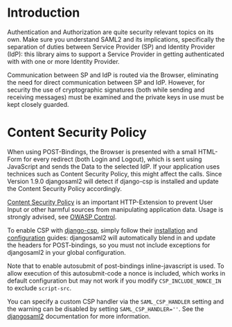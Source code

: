 Introduction
============

Authentication and Authorization are quite security relevant topics on its own.
Make sure you understand SAML2 and its implications, specifically the
separation of duties between Service Provider (SP) and Identity Provider (IdP):
this library aims to support a Service Provider in getting authenticated with
with one or more Identity Provider.

Communication between SP and IdP is routed via the Browser, eliminating the
need for direct communication between SP and IdP. However, for security the use
of cryptographic signatures (both while sending and receiving messages) must be
examined and the private keys in use must be kept closely guarded.

Content Security Policy
=======================

When using POST-Bindings, the Browser is presented with a small HTML-Form for
every redirect (both Login and Logout), which is sent using JavaScript and
sends the Data to the selected IdP. If your application uses technices such as
Content Security Policy, this might affect the calls. Since Version 1.9.0
djangosaml2 will detect if django-csp is installed and update the Content
Security Policy accordingly.

[Content Security Policy](https://content-security-policy.com/) is an important
HTTP-Extension to prevent User Input or other harmful sources from manipulating
application data. Usage is strongly advised, see
[OWASP Control](https://owasp.org/www-community/controls/Content_Security_Policy).

To enable CSP with [django-csp](https://django-csp.readthedocs.io/), simply
follow their [installation](https://django-csp.readthedocs.io/en/latest/installation.html)
and [configuration](https://django-csp.readthedocs.io/en/latest/configuration.html)
guides: djangosaml2 will automatically blend in and update the headers for
POST-bindings, so you must not include exceptions for djangosaml2 in your
global configuration.

Note that to enable autosubmit of post-bindings inline-javascript is used. To
allow execution of this autosubmit-code a nonce is included, which works in
default configuration but may not work if you modify `CSP_INCLUDE_NONCE_IN`
to exclude `script-src`.

You can specify a custom CSP handler via the `SAML_CSP_HANDLER` setting and the
warning can be disabled by setting `SAML_CSP_HANDLER=''`. See the 
[djangosaml2](https://djangosaml2.readthedocs.io/) documentation for more 
information.
